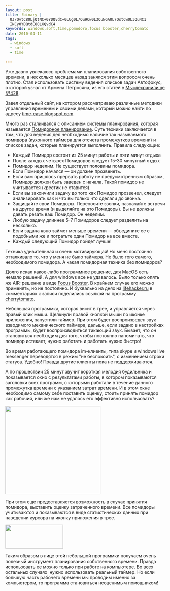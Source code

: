 ```yaml
--- 
layout: post
title: !binary |
  0J/QvtC80LjQtNC+0YDQvdC+0LUg0L/Qu9Cw0L3QuNGA0L7QstCw0L3QuNC1
  INCy0YDQtdC80LXQvdC4
keywords: windows,soft,time,pomodoro,focus booster,cherrytomato
date: 2010-04-11
tags:
  - windows
  - soft
  - time

---
```

Уже давно увлекаюсь проблемами планирования собственного времени, а несколько месяцев
назад занялся этим вопросом очень плотно. Стал использовать систему ведения списков задач
Автофокус, о которой узнал от Армена Петросяна, из его статей в <a
href="http://petrosian.ru" rel="nofollow">Мыслехранилище №428</a>.

Завел отдельный сайт, на котором рассматриваю различные методики управления временем и своими делами, который можно найти по адресу <a href="http://time-case.blogspot.com/" rel="nofollow">time-case.blogspot.com</a>.

Много раз сталкивался с описанием системы планирования, которая называется <a href="http://www.pomodorotechnique.com" rel="nofollow">Помидорное планирование</a>. Суть техники заключается в том, что для ведения дел необходимо наличие так называемого помидора (кухонного таймера для отсчета промежутков времени) и списков задач, которые планируется выполнить. Правила следующие:
<ul>
	<li>Каждый Помидор состоит из 25 минут работы и пяти минут отдыха</li>
	<li>После каждых четырех Помидоров следует 15-30 минутный отдых</li>
	<li>Помидор неделим. Не существует половины помидора.</li>
	<li>Если Помидор начался — он должен прозвенеть.</li>
	<li>Если вам пришлось прервать работу не предусмотренным образом, Помидор должен быть заведен с начала. Такой помидор не учитывается (крестик не ставится).</li>
	<li>Если вы закончили задачу до того как Помидор прозвенел, следует анализировать как и что вы только что сделали до звонка.</li>
	<li>Защищайте свои Помидоры. Переносите звонки, назначайте встречи на другое время (и выделяйте на это Помидоры). Вы не должны давать резать ваш Помидор. Он неделим.</li>
	<li>Любую задачу длиннее 5-7 Помидоров следует разделить на несколько.</li>
	<li>Если задача явно займет меньше времени — объедините ее с подобными же и потратьте один Помидор на все вместе.</li>
	<li>Каждый следующий Помидор пойдет лучше!</li>
</ul>
Техника удивительная и очень мотивирующая! Но меня постоянно отталкивало то, что у меня не было таймера. Не было того самого, необходимого помидора. А какая помидорная техника без помидоров?

Долго искал какое-либо программное решение, для MacOS есть немало решений. А для windows все не удавалось. Было только опять же AIR-решение в виде <a href="http://www.focusboosterapp.com" rel="nofollow">Focus Booster</a>. В крайнем случае его можно применять, но не постоянно. И буквально на днях на <a href="http://lifehacker.ru/2010/04/08/chromodoro-%E2%80%94-pomidor-v-pomoshh-web-worker-u/" rel="nofollow">lifehacker.ru</a> в комментариях к записи поделились ссылкой на программу <a href="http://www.beatpoints.com/cherrytomato/" rel="nofollow">cherrytomato</a>.

Небольшая программка, которая висит в трее, и управляется через правый клик мыши. Щелкнули правой кнопкой мыши по иконке приложения, запустили таймер. При этом будет воспроизведен звук взводимого механического таймера, дальше, если задано в настройках программы, будет воспроизводиться тикающий звук. Бывает, что он становиться необходим для того, чтобы постоянно напоминать, что помидор истекает, нужно работать и работать нужно быстро!

Во время работающего помидора im-клиенты, типа skype и windows live messenger переводятся в режим "не беспокоить", с изменением строки статуса. Удобно! Правда другие клиенты пока не поддерживаются.

А по прошествии 25 минут звучит короткая мелодия будильника и показывается окно с результатами работы, в котором показываются заголовки всех программ, с которыми работали в течение данного промежутка времени с указанием затрат времени. И в этом окне необходимо самому себе поставить оценку, стоить принять помидор как рабочий, или же нам не удалось его эффективно использовать?

<a href="http://static.juev.ru/2010/04/cherrytomato.png" id="lightbox"><img class="aligncenter size-medium wp-image-988" title="cherrytomato" src="http://static.juev.ru/2010/04/cherrytomato-300x279.png" alt="" width="300" height="279" /></a>

При этом еще предоставляется возможность в случае принятия помидора, выставить оценку затраченного времени. Все помидоры учитываются и показываются в виде статистических данных при наведении курсора на иконку приложения в трее.

<a href="http://static.juev.ru/2010/04/cherrytomato-tray.png" id="lightbox"><img class="aligncenter size-full wp-image-989" title="cherrytomato-tray" src="http://static.juev.ru/2010/04/cherrytomato-tray.png" alt="" width="182" height="75" /></a>

Таким образом в лице этой небольшой программки получаем очень полезный инструмент планирования собственного времени. Правда использовать ее можно только при работе на компьютере. Во всех остальных случаях  нужно использовать реальный таймер. Но если большую часть рабочего времени мы проводим именно за компьютером, то программа становиться неоценимым помощником!
